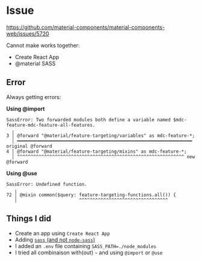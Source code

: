 # Issue
https://github.com/material-components/material-components-web/issues/5720

Cannot make works together:

 - Create React App
 - @material SASS

## Error

Always getting errors:

**Using @import**
```
SassError: Two forwarded modules both define a variable named $mdc-feature-mdc-feature-all-features.
  ╷
3 │ @forward "@material/feature-targeting/variables" as mdc-feature-*;
  │ ━━━━━━━━━━━━━━━━━━━━━━━━━━━━━━━━━━━━━━━━━━━━━━━━━━━━━━━━━━━━━━━━━ original @forward
4 │ @forward "@material/feature-targeting/mixins" as mdc-feature-*;
  │ ^^^^^^^^^^^^^^^^^^^^^^^^^^^^^^^^^^^^^^^^^^^^^^^^^^^^^^^^^^^^^^ new @forward
```
**Using @use**

```
SassError: Undefined function.
   ╷
72 │ @mixin common($query: feature-targeting-functions.all()) {
   │                       ^^^^^^^^^^^^^^^^^^^^^^^^^^^^^^^^^
```


## Things I did

 - Create an app using `Create React App`
 - Adding [`sass` (and not `node-sass`)](https://github.com/material-components/material-components-web/issues/5502#issuecomment-590974715)
 - I added an `.env` file containing `SASS_PATH=./node_modules`
 - I tried all combinaison with(out) `~` and using `@import` or `@use`
